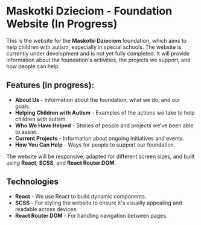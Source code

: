 # Maskotki Dzieciom - Foundation Website (In Progress)

This is the website for the **Maskotki Dzieciom** foundation, which aims to help children with autism, especially in special schools. The website is currently under development and is not yet fully completed. It will provide information about the foundation's activities, the projects we support, and how people can help.

## Features (in progress):
- **About Us** - Information about the foundation, what we do, and our goals.
- **Helping Children with Autism** - Examples of the actions we take to help children with autism.
- **Who We Have Helped** - Stories of people and projects we’ve been able to assist.
- **Current Projects** - Information about ongoing initiatives and events.
- **How You Can Help** - Ways for people to support our foundation.

The website will be responsive, adapted for different screen sizes, and built using **React**, **SCSS**, and **React Router DOM**.

## Technologies
- **React** - We use React to build dynamic components.
- **SCSS** - For styling the website to ensure it's visually appealing and readable across devices.
- **React Router DOM** - For handling navigation between pages.
